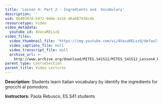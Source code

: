 ```yaml
---
title: 'Lesson 4: Part 2 - Ingredients and  Vocabulary'
description: ''
uid: 8b40347d-b472-0dde-1e1b-d6a487436c4e
resourcetype: Video
video_metadata:
  youtube_id: 4VacwRELszQ
video_files:
  video_thumbnail_file: 'https://img.youtube.com/vi/4VacwRELszQ/default.jpg'
  video_captions_file: null
  video_transcript_file: null
  archive_url: >-
    http://www.archive.org/download/MITES.S41S12/MITES_S41S12_Lesson4_Part2_300k.mp4
parent_type: CourseSection
parent_title: Video Lectures
---
```


**Description:** Students learn Italian vocabulary by identify the ingredients for gnocchi al pomodoro.

**Instructors:** Paola Rebusco, ES.S41 students